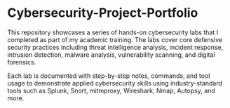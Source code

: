 # Cybersecurity-Project-Portfolio

This repository showcases a series of hands-on cybersecurity labs that I completed as part of my academic training. The labs cover core defensive security practices including threat intelligence analysis, incident response, intrusion detection, malware analysis, vulnerability scanning, and digital forensics.

Each lab is documented with step-by-step notes, commands, and tool usage to demonstrate applied cybersecurity skills using industry-standard tools such as Splunk, Snort, mitmproxy, Wireshark, Nmap, Autopsy, and more.
